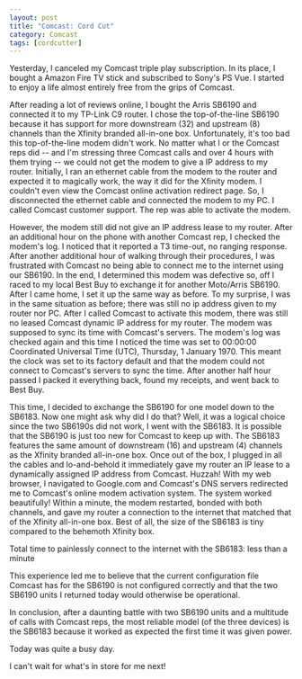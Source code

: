 ```yaml
---
layout: post
title: "Comcast: Cord Cut"
category: Comcast
tags: [cordcutter]
---
```


Yesterday, I canceled my Comcast triple play subscription. In its place, I bought a Amazon Fire TV stick and subscribed to Sony's PS Vue. I started to enjoy a life almost entirely free from the grips of Comcast.

After reading a lot of reviews online, I bought the Arris SB6190 and connected it to my TP-Link C9 router. I chose the top-of-the-line SB6190 because it has support for more downstream (32) and upstream (8) channels than the Xfinity branded all-in-one box. Unfortunately, it's too bad this top-of-the-line modem didn't work. No matter what I or the Comcast reps did -- and I'm stressing three Comcast calls and over 4 hours with them trying -- we could not get the modem to give a IP address to my router. Initially, I ran an ethernet cable from the modem to the router and expected it to magically work, the way it did for the Xfinity modem. I couldn't even view the Comcast online activation redirect page. So, I disconnected the ethernet cable and connected the modem to my PC. I called Comcast customer support. The rep was able to activate the modem. 

However, the modem still did not give an IP address lease to my router. After an additional hour on the phone with another Comcast rep, I checked the modem's log. I noticed that it reported a T3 time-out, no ranging response. After another additional hour of walking through their procedures, I was frustrated with Comcast no being able to connect me to the internet using our SB6190. In the end, I determined this modem was defective so, off I raced to my local Best Buy to exchange it for another Moto/Arris SB6190. After I came home, I set it up the same way as before. To my surprise, I was in the same situation as before; there was still no ip address given to my router nor PC. After I called Comcast to activate this modem, there was still no leased Comcast dynamic IP address for my router. The modem was supposed to sync its time with Comcast's servers. The modem's log was checked again and this time I noticed the time was set to 00:00:00 Coordinated Universal Time (UTC), Thursday, 1 January 1970. This meant the clock was set to its factory default and that the modem could not connect to Comcast's servers to sync the time. After another half hour passed I packed it everything back, found my receipts, and went back to Best Buy. 

This time, I decided to exchange the SB6190 for one model down to the SB6183. Now one might ask why did I do that? Well, it was a logical choice since the two SB6190s did not work, I went with the SB6183. It is possible that the SB6190 is just too new for Comcast to keep up with. The SB6183 features the same amount of downstream (16) and upstream (4) channels as the Xfinity branded all-in-one box. Once out of the box, I plugged in all the cables and lo-and-behold it immediately gave my router an IP lease to a dynamically assigned IP address from Comcast. Huzzah! With my web browser, I navigated to Google.com and Comcast's DNS servers redirected me to Comcast's online modem activation system. The system worked beautifully! Within a minute, the modem restarted, bonded with both channels, and gave my router a connection to the internet that matched that of the Xfinity all-in-one box. Best of all, the size of the SB6183 is tiny compared to the behemoth Xfinity box.

Total time to painlessly connect to the internet with the SB6183: less than a minute

This experience led me to believe that the current configuration file  Comcast has for the SB6190 is not configured correctly and that the two SB6190 units I returned today would otherwise be operational. 

In conclusion, after a daunting battle with two SB6190 units and a multitude of calls with Comcast reps, the most reliable model (of the three devices) is the SB6183 because it worked as expected the first time it was given power.

Today was quite a busy day.

I can't wait for what's in store for me next!
